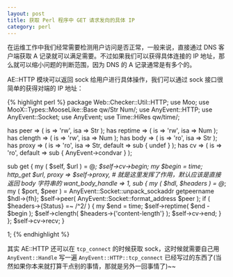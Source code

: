 ```yaml
---
layout: post
title: 获取 Perl 程序中 GET 请求发向的具体 IP
category: perl
---
```


在运维工作中我们经常需要检测用户访问是否正常，一般来说，直接通过 DNS 客户端获取 A 记录就可以满足需要。不过如果我们可以获得具体连接的 IP 地址，那么就可以缩小问题的判断范围，因为 DNS 的 A 记录通常是有多个的。

AE::HTTP 模块可以返回 sock 给用户进行具体操作，我们可以通过 sock 接口很简单的获得对端的 IP 地址：

{% highlight perl %}
package Web::Checker::Util::HTTP;
use Moo;
use MooX::Types::MooseLike::Base qw/Str Num/;
use AnyEvent::HTTP;
use AnyEvent::Socket;
use AnyEvent;
use Time::HiRes qw/time/;

has peer    => ( is => 'rw', isa => Str );
has reptime => ( is => 'rw', isa => Num );
has clength => ( is => 'rw', isa => Num );
has body    => ( is => 'ro', isa => Str );
has proxy   => ( is => 'ro', isa => Str, default => sub { undef } );
has cv => ( is => 'ro', default => sub { AnyEvent->condvar } );

sub get {
    my ( $self, $url ) = @_;
    $self->cv->begin;
    my $begin = time;
    http_get $url,
      proxy            => $self->proxy,
      # 就是这里发挥了作用，默认应该是直接返回 body 字符串的
      want_body_handle => 1,
      sub {
        my ( $hdl, $headers ) = @_;
        my ( $port, $peer ) =
          AnyEvent::Socket::unpack_sockaddr getpeername $hdl->{fh};
        $self->peer( AnyEvent::Socket::format_address $peer );
        if ( $headers->{Status} =~ /^2/ ) {
            my $end = time;
            $self->reptime( $end - $begin );
            $self->clength( $headers->{'content-length'} );
            $self->cv->end;
        }
      };
    $self->cv->recv;
}

1;
{% endhighlight %}

其实 AE::HTTP 还可以在 `tcp_connect` 的时候获取 sock，这时候就需要自己用 `AnyEvent::Handle` 写一遍 `AnyEvent::HTTP::tcp_connect` 已经写过的东西了(当然如果你本来就打算干点别的事情，那就是另外一回事情了)~~
